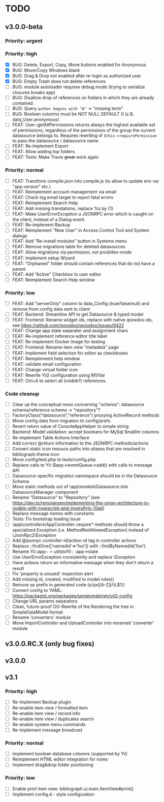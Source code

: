 # TODO

## v3.0.0-beta

### Priority: urgent

### Priority: high
- [x] BUG: Delete, Export, Copy, Move buttons enabled for Anonymous
- [x] BUG: Move/Copy Windows blank
- [x] BUG: Drag & Drop not enabled after re-login as authorized user
- [x] BUG: Empty Trash does not delete references
- [ ] BUG: module autoloader requires debug mode (trying to serialize closures breaks app)
- [ ] BUG: Disallow drop of references on folders in which they are already contained. 
- [ ] BUG: Query `author begins with "A"` -> "missing term"
- [ ] BUG: Boolean columns must be NOT NULL DEFAULT 0 (z.B. data_User.anonymous)
- [ ] FEAT: User::getAllPermissions returns always the highest available set of permissions, regardless of the permissions of the group the current datasource belongs to. Requires rewriting of  `$this->requirePermission` to pass the datasource / datasource name
- [ ] FEAT: Re-implement Export
- [ ] FEAT: Allow adding top folders
- [ ] FEAT: Tests: Make Travis ~~great~~ work again

### Priority: normal
- [ ] FEAT: Transform compile.json into compile.js (to allow to update env var "app.version" etc.)
- [ ] FEAT: Reimplement account management via email
- [ ] FEAT: Check log email target to report fatal errors
- [ ] FEAT: Reimplement Search Help
- [ ] FEAT: Add missing translations, replace %s by {1}
- [ ] FEAT: Make UserErrorException a JSONRPC error which is caught on the client, instead of a Dialog event. 
- [ ] FEAT: Re-implement Backup
- [ ] FEAT: Reimplement "New User" in Access Control Tool and System dialogs
- [ ] FEAT: Add "Re-install modules" button in Systems menu
- [ ] FEAT: Remove migrations table for deleted datasources
- [ ] FEAT: Allow migrations via permission, not prod/dev-mode
- [ ] FEAT: Implement setup Wizard
- [ ] FEAT: "Orphaned" folder should contain references that do not have a parent
- [ ] FEAT: Add "Active" Checkbox to user editor
- [ ] FEAT: Reimplement Search Help window

### Priority: low
- [ ] FEAT: Add "serverOnly" column to data_Config (true/false/null) and remove from config data sent to client
- [ ] FEAT: Backend: Streamline API to get Datasource & typed model
- [ ] FEAT: Frontend: Rename widget ids, replace with native qooxdoo ids, see https://github.com/qooxdoo/qooxdoo/issues/9422
- [ ] FEAT: Change app state separator and assignment chars
- [ ] FEAT: Re-implement reference editor title label
- [ ] FEAT: Re-implement Docker image for testing
- [ ] FEAT: Frontend: Rename item view "metadata" page
- [ ] FEAT: Implement field selection for editor as checkboxes
- [ ] FEAT: Reimplememt help window
- [ ] FEAT: validate email configuration 
- [ ] FEAT: Change virtual folder icon
- [ ] FEAT: Rewrite Yii2 configuration using M1/Var
- [ ] FEAT: Ctrl+A to select all (visible?) references.

### Code cleanup
- [ ] Clear up the conceptual mess concerning "schema": datasource schema/reference schema -> "repository"?
- [ ] FactoryClass("datasource","reference") proxying ActiveRecord methods
- [ ] Move config data from migration to config/prefs
- [ ] Revert return value of ConsoleAppHelper to simple string
- [ ] Backend: Model validation: accept booleans for MySql SmallInt columns
- [ ] Re-implement Table Actions Interface
- [ ] Add correct @return information to the JSONRPC methods/actions
- [ ] Convert static icon resouce paths into aliases that are resolved in bibliograph.theme.Icon
- [ ] Move config/test.php to tests/config.php 
- [ ] Replace calls to Yii::$app->eventQueue->add() with calls to message API
- [ ] Datasource-specific migration namespace should be in the Datasource Schema
- [ ] Move static methods out of \app\models\Datasource into DatasourceManager component
- [ ] Rename "Datasource" to "Repository" (see https://dev.to/remojansen/implementing-the-onion-architecture-in-nodejs-with-typescript-and-inversifyjs-10ad)
- [ ] Replace message names with constants
- [ ] Tests: Fix bootstrap loading issue
- [ ] \app\controllers\AppController::require* methods should throw a specialized Exception (i.e. MethodNotAllowedException) instead of \JsonRpc2\Exception
- [ ] Add @jsonrpc controller-id/action-id tag in controller actions
- [ ] Replace ::findOne(['namedid'=>'foo']) with ::findByNamedId('foo')
- [ ] Rename Yii::$app->utils to Yii::$app->state
- [ ] Use UserErrorException consistently and replace \Exception
- [ ] Have actions return an informative message when they don't return a result
- [ ] Fix 'property is unused' inspection alert
- [ ] Add missing id, created, modified to model rules()
- [ ] Remove qx prefix in generated code (s/qx([A-Z])/\L$1/)
- [ ] Convert config to YAML: https://packagist.org/packages/sergeymakinen/yii2-config
- [ ] Change URL params separators
- [ ] Clean, future-proof OO-Rewrite of the Rendering the tree in SimpleDataModel format
- [ ] Rename 'converters' module
- [ ] Move ImportController and UploadController into renamed 'converter' module
 
## v3.0.0.RC.X (only bug fixes)

## v3.0.0

## v3.1

### Priority: high
- [ ] Re-implement Backup plugin
- [ ] Re-enable item view / formatted item
- [ ] Re-enable item view / record info
- [ ] Re-enable item view / duplicates search
- [ ] Re-enable system menu commands
- [ ] Re-implement message broadcast

### Priority: normal
- [ ] Implement boolean database columns (supported by Yii)
- [ ] Reimplement HTML editor integration for notes
- [ ] Implement drag&drop folder positioning

### Priority: low
- [ ] Enable print item view: bibliograph.ui.main.ItemView#print()
- [ ] Implement config.d - style configuration